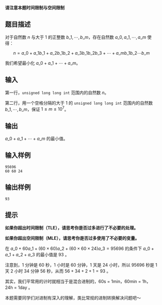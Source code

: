 **请注意本题时间限制与空间限制**

## 题目描述

对于自然数 $n$ 与大于 $1$ 的正整数 $b\_{1}, \cdots, b\_{m}$，存在自然数 $a\_{0}, a\_{1}, \cdots, a\_{m}$ 使得：

$$
n = a\_{0} + a\_{1} b\_{1} + a\_{2} b\_{1} b\_{2} + a\_{3} b\_{1} b\_{2} b\_{3} + \cdots + a\_{m} b\_{1} b\_{2} \cdots b\_{m}
$$

我们希望最小化 $a\_{0} + a\_{1} + \cdots + a\_{m}$。

## 输入

第一行，`unsigned long long int` 范围内的自然数 $n$。

第二行，用一个空格分隔的大于 $1$ 的 `unsigned long long int` 范围内的自然数 $b\_{1}, \cdots, b\_{m}$，保证 $1 \leqslant m \leqslant 10^{7}$。

## 输出

$a\_{0} + a\_{1} + \cdots + a\_{m}$ 的最小值。

## 输入样例


    95696
    60 60 24


## 输出样例


    93


## 提示

**如果你超出时间限制（TLE），请思考你是否过多进行了不必要的处理。**

**如果你超出空间限制（MLE），请思考你是否过多使用了不必要的变量。**

在 $a\_{0} + 60 a\_{1} + \left( 60 \times 60 \right) a\_{2} + \left( 60 \times 60 \times 24 \right) a\_{3} = 95696$ 的条件下 $a\_{0} + a\_{1} + a\_{2} + a\_{3}$ 的最小值是 $93$ 。

注意到，$1$ 分钟是 $60$ 秒，$1$ 小时是 $60$ 分钟，$1$ 天是 $24$ 小时，所以 $95696$ 秒是 $1$ 天 $2$ 小时 $34$ 分钟 $56$ 秒，从而 $56 + 34 + 2 + 1= 93$ 。

其实，我们平常用的计时就相当于是混合进制的，60s = 1min，60min = 1h，24h = 1day 。

本题需要同学们对进制有深入的理解，类比常规的进制转换解决问题吧～